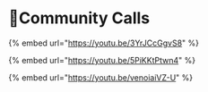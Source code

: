 # 📢Community Calls

{% embed url="https://youtu.be/3YrJCcGgvS8" %}

{% embed url="https://youtu.be/5PiKKtPtwn4" %}

{% embed url="https://youtu.be/venoiaiVZ-U" %}








